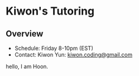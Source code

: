 # Kiwon's Tutoring
## Overview
* Schedule: Friday 8-10pm (EST)
* Contact: Kiwon Yun: kiwon.coding@gmail.com

hello, I am Hoon.
